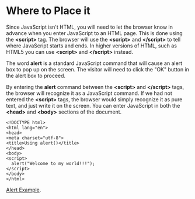 
# Where to Place it

Since JavaScript isn't HTML, you will need to let the browser know in advance when you enter JavaScript to an HTML page. 
This is done using the **&lt;script&gt;** tag. 
The browser will use the **&lt;script&gt;** and **&lt;/script&gt;** to tell where JavaScript starts and ends. 
In higher versions of HTML, such as HTML5 you can use **&lt;script&gt;** and **&lt;/script&gt;** instead. 


The word **alert** is a standard JavaScript command that will cause an alert box to pop up on the screen. The visitor will need to click the "OK" button in the alert box to proceed. 

By entering the **alert** command between the **&lt;script&gt;** and **&lt;/script&gt;** tags, the browser will recognize 
it as a JavaScript command. 
If we had not entered the **&lt;script&gt;** tags, the browser would simply recognize it as pure text, and just write it on the screen. 
You can enter JavaScript in both the **&lt;head&gt;** and **&lt;body&gt;** sections of the document. 

~~~
<!DOCTYPE html>
<html lang="en">
<head>
<meta charset="utf-8">
<title>Using alert()</title>
</head>
<body>
<script>
  alert("Welcome to my world!!!");
</script>
</body>
</html>
~~~

<a href="archives/Class Files/example.htm" target = "_blank">Alert Example</a>.




